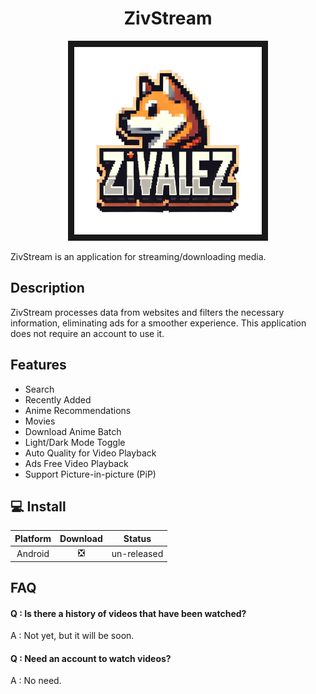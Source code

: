 <h1 align="center">
  ZivStream
</h1>

<p align="center">
<img src="https://github.com/Zivalez/ZivalezStreamAPP/blob/master/ZivalezFP.png" width="300" height="300" border="10"/>
</p>

ZivStream is an application for streaming/downloading media.

## Description


ZivStream processes data from websites and filters the necessary information, eliminating ads for a smoother experience. This application does not require an account to use it.
## Features

- Search
- Recently Added
- Anime Recommendations
- Movies
- Download Anime Batch
- Light/Dark Mode Toggle
- Auto Quality for Video Playback
- Ads Free Video Playback
- Support Picture-in-picture (PiP)

## 💻 Install

Platform | Download | Status
:-: | :-: | :-: |
Android | ❎ | un-released

## FAQ

#### Q : Is there a history of videos that have been watched?

A : Not yet, but it will be soon.

#### Q : Need an account to watch videos?

A : No need.

